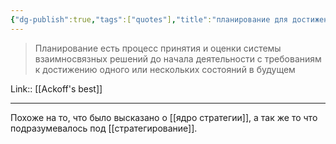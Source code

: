 ```yaml
---
{"dg-publish":true,"tags":["quotes"],"title":"планирование для достижения требуемого состояния","date":"2023-01-19T08:54:16+04:00","modified_at":"2023-05-14T14:34:16+04:00","alias":"планирование для достижения требуемого состояния","permalink":"/quotes/202301190854/","dgPassFrontmatter":true}
---
```



> Планирование есть процесс принятия и оценки системы взаимносвязных решений до начала деятельности с требованиям к достижению одного или нескольких состояний в будущем 

Link:: [[Ackoff's best]]

---

Похоже на то, что было высказано о [[ядро стратегии]], а так же то что подразумевалось под [[стратегирование]].
